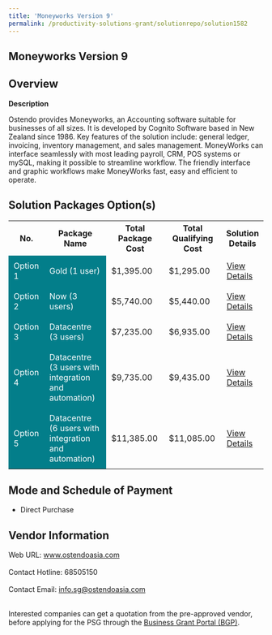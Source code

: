 ```yaml
---
title: 'Moneyworks Version 9'
permalink: /productivity-solutions-grant/solutionrepo/solution1582
---
```


## Moneyworks Version 9

## Overview

**Description**

Ostendo provides Moneyworks, an Accounting software suitable for businesses of all sizes. It is developed by Cognito Software based in New Zealand since 1986. Key features of the solution include: general ledger, invoicing, inventory management, and sales management. MoneyWorks can interface seamlessly with most leading payroll, CRM, POS systems or mySQL, making it possible to streamline workflow. The friendly interface and graphic workflows make MoneyWorks fast, easy and efficient to operate.

## Solution Packages Option(s)

<table>
<tr>
<th><b>No.</b></th>
<th><b>Package Name</b></th>
<th><b>Total Package Cost</b></th>
<th><b>Total Qualifying Cost</b></th>
<th><b>Solution Details</b></th>
</tr>
<tr>
<td style='padding: 10px; background-color: #037E8A; color: #FFFFFF;'>Option 1</td>
<td style='padding: 10px; background-color: #037E8A; color: #FFFFFF;'>Gold (1 user)</td>
<td style='padding: 10px;'>$1,395.00</td>
<td style='padding: 10px;'>$1,295.00</td>
<td style='padding: 10px;'><a href='/images/psg/Ostendo_Moneyworks_Desensitised_Annex_3_Part1.pdf' target='_blank'>View Details</a></td>
</tr>
<tr>
<td style='padding: 10px; background-color: #037E8A; color: #FFFFFF;'>Option 2</td>
<td style='padding: 10px; background-color: #037E8A; color: #FFFFFF;'>Now (3 users)</td>
<td style='padding: 10px;'>$5,740.00</td>
<td style='padding: 10px;'>$5,440.00</td>
<td style='padding: 10px;'><a href='/images/psg/Ostendo_Moneyworks_Desensitised_Annex_3_Part2.pdf' target='_blank'>View Details</a></td>
</tr>
<tr>
<td style='padding: 10px; background-color: #037E8A; color: #FFFFFF;'>Option 3</td>
<td style='padding: 10px; background-color: #037E8A; color: #FFFFFF;'>Datacentre (3 users)</td>
<td style='padding: 10px;'>$7,235.00</td>
<td style='padding: 10px;'>$6,935.00</td>
<td style='padding: 10px;'><a href='/images/psg/Ostendo_Moneyworks_Desensitised_Annex_3_Part3.pdf' target='_blank'>View Details</a></td>
</tr>
<tr>
<td style='padding: 10px; background-color: #037E8A; color: #FFFFFF;'>Option 4</td>
<td style='padding: 10px; background-color: #037E8A; color: #FFFFFF;'>Datacentre (3 users with integration and automation)</td>
<td style='padding: 10px;'>$9,735.00</td>
<td style='padding: 10px;'>$9,435.00</td>
<td style='padding: 10px;'><a href='/images/psg/Ostendo_Moneyworks_Desensitised_Annex_3_Part4.pdf' target='_blank'>View Details</a></td>
</tr>
<tr>
<td style='padding: 10px; background-color: #037E8A; color: #FFFFFF;'>Option 5</td>
<td style='padding: 10px; background-color: #037E8A; color: #FFFFFF;'>Datacentre (6 users with integration and automation)</td>
<td style='padding: 10px;'>$11,385.00</td>
<td style='padding: 10px;'>$11,085.00</td>
<td style='padding: 10px;'><a href='/images/psg/Ostendo_Moneyworks_Desensitised_Annex_3_Part5.pdf' target='_blank'>View Details</a></td>
</tr>
</table>

## Mode and Schedule of Payment

 - Direct Purchase

## Vendor Information

 Web URL: www.ostendoasia.com <br><br>Contact Hotline: 68505150 <br><br>Contact Email: info.sg@ostendoasia.com <br><br>

Interested companies can get a quotation from the pre-approved vendor, before applying for the PSG through the <a href='https://www.businessgrants.gov.sg/' target='_blank' rel='noopener'>Business Grant Portal (BGP)</a>.

<script src="/jquery/resize-tables.js"></script>
